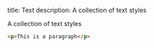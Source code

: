 title: Text
description: A collection of text styles

A collection of text styles

```html
<p>This is a paragraph</p>
```
